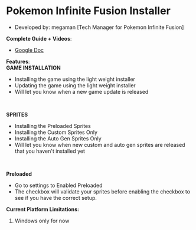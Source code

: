 # Pokemon Infinite Fusion Installer
- Developed by: megaman [Tech Manager for Pokemon Infinite Fusion]

**Complete Guide + Videos**:
- [Google Doc](https://docs.google.com/document/d/1sU-xZYw5cWMRmNyNbaFqfJZodaahZYs5Bv5jqnnqLeE/edit#heading=h.b67hha4nbt5i)

**Features**:
<br />
**GAME INSTALLATION**
- Installing the game using the light weight installer
- Updating the game using the light weight installer
- Will let you know when a new game update is released
<br />

**SPRITES**
- Installing the Preloaded Sprites
- Installing the Custom Sprites Only
- Installing the Auto Gen Sprites Only
- Will let you know when new custom and auto gen sprites are released that you haven't installed yet
<br />

**Preloaded**
- Go to settings to Enabled Preloaded
- The checkbox will validate your sprites before enabling the checkbox to see if you have the correct setup.

**Current Platform Limitations:**
<br />
1. Windows only for now
<br />
